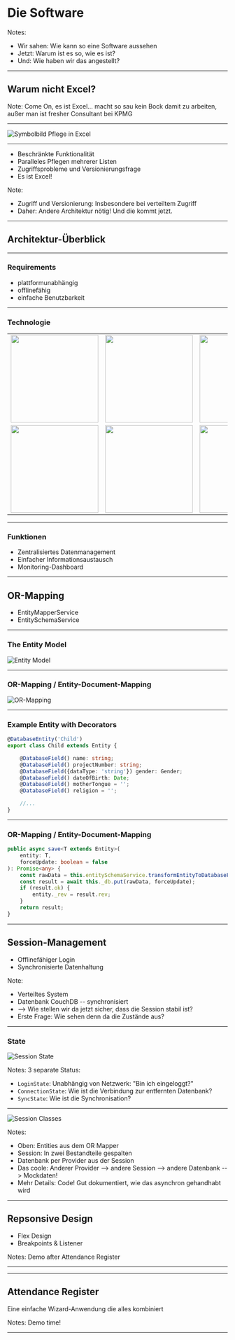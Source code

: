 # Die Software

Notes:
- Wir sahen: Wie kann so eine Software aussehen
- Jetzt: Warum ist es so, wie es ist?
- Und: Wie haben wir das angestellt?

---

## Warum nicht Excel?

Note: Come On, es ist Excel... macht so sau kein Bock damit zu arbeiten, außer man ist fresher Consultant bei KPMG

----

![Symbolbild Pflege in Excel](img/Excell_Beispiel_Anonymisiert.PNG)

----

- Beschränkte Funktionalität <!-- .element: class="bigger" -->
- Paralleles Pflegen mehrerer Listen <!-- .element: class="bigger fragment" -->
- Zugriffsprobleme und Versionierungsfrage <!-- .element: class="bigger fragment" -->
- Es ist Excel! <!-- .element: class="huge bold fragment" -->

Note:
- Zugriff und Versionierung: Insbesondere bei verteiltem Zugriff
- Daher: Andere Architektur nötig! Und die kommt jetzt.

---

## Architektur-Überblick

----

### Requirements

- plattformunabhängig <!-- .element: class="fragment" -->
- offlinefähig <!-- .element: class="fragment" -->
- einfache Benutzbarkeit <!-- .element: class="fragment" -->

----

### Technologie

<table class="clear centered padded">
    <tr>
        <td><img src="img/docker.png" height="200px" class="fragment" data-fragment-index="5"></td>
        <td><img src="img/couchdb_logo.png" height="200px" class="fragment" data-fragment-index="3"></td>
        <td><img src="img/pouchdb_logo.svg" height="200px" class="fragment" data-fragment-index="4"></td>
    </tr>
    <tr>
        <td><img src="img/html_logo.png" height="200px" class="fragment" data-fragment-index="1"></td>
        <td><img src="img/css_logo.svg" height="200px" class="fragment" data-fragment-index="1"></td>
        <td><img src="img/angular_logo.svg" height="200px" class="fragment" data-fragment-index="2"></td>
    </tr>
</table>

----

<!-- .slide: class="bigger" -->

### Funktionen

- Zentralisiertes Datenmanagement
- Einfacher Informationsaustausch
- Monitoring-Dashboard

---

## OR-Mapping

- EntityMapperService
- EntitySchemaService

----

### The Entity Model

![Entity Model](img/entity_relation.png)

----

### OR-Mapping / Entity-Document-Mapping

![OR-Mapping](img/or_mapping.png)

----

### Example Entity with Decorators

```ts
@DatabaseEntity('Child')
export class Child extends Entity {

    @DatabaseField() name: string;
    @DatabaseField() projectNumber: string;
    @DatabaseField({dataType: 'string'}) gender: Gender;
    @DatabaseField() dateOfBirth: Date;
    @DatabaseField() motherTongue = '';
    @DatabaseField() religion = '';

    //...
}
```

----

### OR-Mapping / Entity-Document-Mapping

```ts
public async save<T extends Entity>(
    entity: T,
    forceUpdate: boolean = false
): Promise<any> {
    const rawData = this.entitySchemaService.transformEntityToDatabaseFormat(entity);
    const result = await this._db.put(rawData, forceUpdate);
    if (result.ok) {
        entity._rev = result.rev;
    }
    return result;
}
```

---

## Session-Management
- Offlinefähiger Login
- Synchronisierte Datenhaltung

Note:
- Verteiltes System
- Datenbank CouchDB -- synchronisiert
- --> Wie stellen wir da jetzt sicher, dass die Session stabil ist?
- Erste Frage: Wie sehen denn da die Zustände aus?

----

### State

![Session State](img/session_state.png)

Notes:
3 separate Status:
- `LoginState`: Unabhängig von Netzwerk: "Bin ich eingeloggt?"
- `ConnectionState`: Wie ist die Verbindung zur entfernten Datenbank?
- `SyncState`: Wie ist die Synchronisation?

----

![Session Classes](img/session_classes.png)

Notes:
- Oben: Entities aus dem OR Mapper
- Session: In zwei Bestandteile gespalten
- Datenbank per Provider aus der Session
- Das coole: Anderer Provider --> andere Session --> andere Datenbank --> Mockdaten!
- Mehr Details: Code! Gut dokumentiert, wie das asynchron gehandhabt wird

---

## Repsonsive Design

- Flex Design
- Breakpoints & Listener

Notes:
Demo after Attendance Register

----

<!-- .slide: data-background-iframe="https://demo.aam-digital.com" data-background-interactive -->

---

## Attendance Register

Eine einfache Wizard-Anwendung die alles kombiniert

Notes:
Demo time!

----

<!-- .slide: data-background-iframe="https://demo.aam-digital.com" data-background-interactive -->
